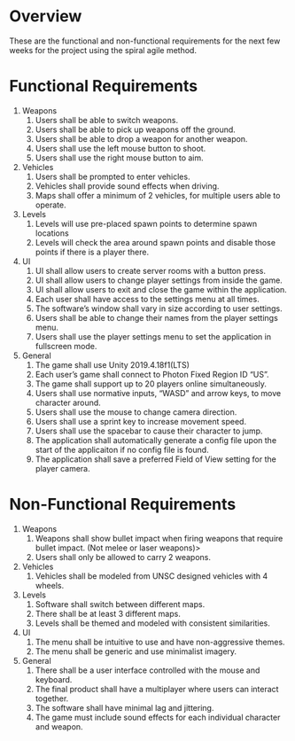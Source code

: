 # Overview
These are the functional and non-functional requirements for the next few weeks for the project using the spiral agile method.

# Functional Requirements
1. Weapons
	1. Users shall be able to switch weapons.
	2. Users shall be able to pick up weapons off the ground.
	3. Users shall be able to drop a weapon for another weapon.
	4. Users shall use the left mouse button to shoot.
	5. Users shall use the right mouse button to aim.
2. Vehicles
	1. Users shall be prompted to enter vehicles.
	2. Vehicles shall provide sound effects when driving.
	3. Maps shall offer a minimum of 2 vehicles, for multiple users able to operate.
3. Levels
	1. Levels will use pre-placed spawn points to determine spawn locations
	2. Levels will check the area around spawn points and disable those points if there is a player there.
4. UI
	1. UI shall allow users to create server rooms with a button press.
	2. UI shall allow users to change player settings from inside the game.
	3. UI shall allow users to exit and close the game within the application.
	4. Each user shall have access to the settings menu at all times.
	5. The software’s window shall vary in size according to user settings.
	6. Users shall be able to change their names from the player settings menu.
	7. Users shall use the player settings menu to set the application in fullscreen mode.
5. General
	1. The game shall use Unity 2019.4.18f1(LTS)
	2. Each user’s game shall connect to Photon Fixed Region ID “US”.
	3. The game shall support up to 20 players online simultaneously.
	4. Users shall use normative inputs, “WASD” and arrow keys, to move character around.
	5. Users shall use the mouse to change camera direction.
	6. Users shall use a sprint key to increase movement speed.
	7. Users shall use the spacebar to cause their character to jump.
	8. The application shall automatically generate a config file upon the start of the applicaiton if no config file is found.
	9. The application shall save a preferred Field of View setting for the player camera.
	

# Non-Functional Requirements
1. Weapons
	1. Weapons shall show bullet impact when firing weapons that require bullet impact. (Not melee or laser weapons)>
	2. Users shall only be allowed to carry 2 weapons.
2. Vehicles
	1. Vehicles shall be modeled from UNSC designed vehicles with 4 wheels.
3. Levels
	1. Software shall switch between different maps.
	2. There shall be at least 3 different maps.
	3. Levels shall be themed and modeled with consistent similarities.
4. UI
	1. The menu shall be intuitive to use and have non-aggressive themes.
	2. The menu shall be generic and use minimalist imagery.
5. General
	1. There shall be a user interface controlled with the mouse and keyboard.
	2. The final product shall have a multiplayer where users can interact together.
	3. The software shall have minimal lag and jittering.
	4. The game must include sound effects for each individual character and weapon.

